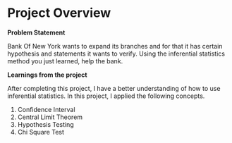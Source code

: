 # Project Overview

**Problem Statement**

Bank Of New York wants to expand its branches and for that it has certain hypothesis and statements it wants to verify. Using the inferential statistics method you just learned, help the bank.

**Learnings from the project**

After completing this project, I have a better understanding of how to use inferential statistics. In this project, I applied the following concepts.

1. Confidence Interval
2. Central Limit Theorem
3. Hypothesis Testing
4. Chi Square Test
